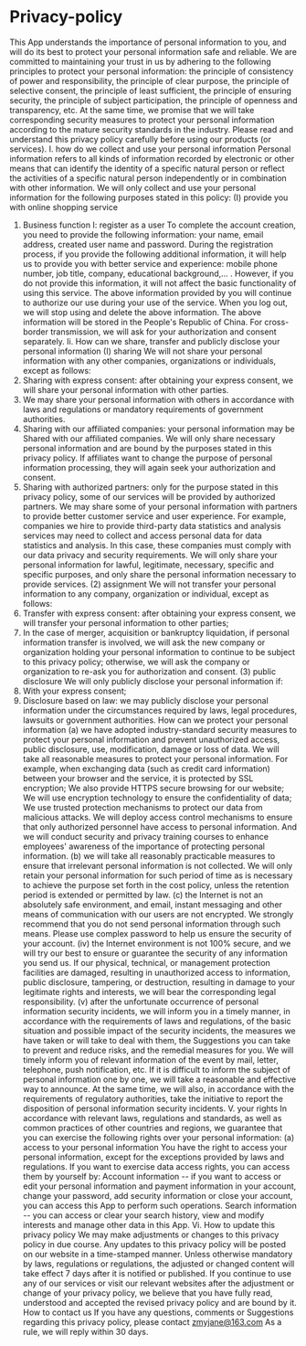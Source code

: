 # Privacy-policy
This App understands the importance of personal information to you, and will do its best to protect your personal information safe and reliable. We are committed to maintaining your trust in us by adhering to the following principles to protect your personal information: the principle of consistency of power and responsibility, the principle of clear purpose, the principle of selective consent, the principle of least sufficient, the principle of ensuring security, the principle of subject participation, the principle of openness and transparency, etc. At the same time, we promise that we will take corresponding security measures to protect your personal information according to the mature security standards in the industry. Please read and understand this privacy policy carefully before using our products (or services).
I. how do we collect and use your personal information
Personal information refers to all kinds of information recorded by electronic or other means that can identify the identity of a specific natural person or reflect the activities of a specific natural person independently or in combination with other information. We will only collect and use your personal information for the following purposes stated in this policy:
(I) provide you with online shopping service
1. Business function I: register as a user
To complete the account creation, you need to provide the following information: your name, email address, created user name and password.
During the registration process, if you provide the following additional information, it will help us to provide you with better service and experience: mobile phone number, job title, company, educational background,... . However, if you do not provide this information, it will not affect the basic functionality of using this service.
The above information provided by you will continue to authorize our use during your use of the service. When you log out, we will stop using and delete the above information.
The above information will be stored in the People's Republic of China. For cross-border transmission, we will ask for your authorization and consent separately.
Ii. How can we share, transfer and publicly disclose your personal information
(I) sharing
We will not share your personal information with any other companies, organizations or individuals, except as follows:
1. Sharing with express consent: after obtaining your express consent, we will share your personal information with other parties.
2. We may share your personal information with others in accordance with laws and regulations or mandatory requirements of government authorities.
3. Sharing with our affiliated companies: your personal information may be Shared with our affiliated companies. We will only share necessary personal information and are bound by the purposes stated in this privacy policy. If affiliates want to change the purpose of personal information processing, they will again seek your authorization and consent.
4. Sharing with authorized partners: only for the purpose stated in this privacy policy, some of our services will be provided by authorized partners. We may share some of your personal information with partners to provide better customer service and user experience. For example, companies we hire to provide third-party data statistics and analysis services may need to collect and access personal data for data statistics and analysis. In this case, these companies must comply with our data privacy and security requirements. We will only share your personal information for lawful, legitimate, necessary, specific and specific purposes, and only share the personal information necessary to provide services.
(2) assignment
We will not transfer your personal information to any company, organization or individual, except as follows:
1. Transfer with express consent: after obtaining your express consent, we will transfer your personal information to other parties;
2. In the case of merger, acquisition or bankruptcy liquidation, if personal information transfer is involved, we will ask the new company or organization holding your personal information to continue to be subject to this privacy policy; otherwise, we will ask the company or organization to re-ask you for authorization and consent.
(3) public disclosure
We will only publicly disclose your personal information if:
1. With your express consent;
2. Disclosure based on law: we may publicly disclose your personal information under the circumstances required by laws, legal procedures, lawsuits or government authorities.
How can we protect your personal information
(a) we have adopted industry-standard security measures to protect your personal information and prevent unauthorized access, public disclosure, use, modification, damage or loss of data. We will take all reasonable measures to protect your personal information. For example, when exchanging data (such as credit card information) between your browser and the service, it is protected by SSL encryption; We also provide HTTPS secure browsing for our website; We will use encryption technology to ensure the confidentiality of data; We use trusted protection mechanisms to protect our data from malicious attacks. We will deploy access control mechanisms to ensure that only authorized personnel have access to personal information. And we will conduct security and privacy training courses to enhance employees' awareness of the importance of protecting personal information.
(b) we will take all reasonably practicable measures to ensure that irrelevant personal information is not collected. We will only retain your personal information for such period of time as is necessary to achieve the purpose set forth in the cost policy, unless the retention period is extended or permitted by law.
(c) the Internet is not an absolutely safe environment, and email, instant messaging and other means of communication with our users are not encrypted. We strongly recommend that you do not send personal information through such means. Please use complex password to help us ensure the security of your account.
(iv) the Internet environment is not 100% secure, and we will try our best to ensure or guarantee the security of any information you send us. If our physical, technical, or management protection facilities are damaged, resulting in unauthorized access to information, public disclosure, tampering, or destruction, resulting in damage to your legitimate rights and interests, we will bear the corresponding legal responsibility.
(v) after the unfortunate occurrence of personal information security incidents, we will inform you in a timely manner, in accordance with the requirements of laws and regulations, of the basic situation and possible impact of the security incidents, the measures we have taken or will take to deal with them, the Suggestions you can take to prevent and reduce risks, and the remedial measures for you. We will timely inform you of relevant information of the event by mail, letter, telephone, push notification, etc. If it is difficult to inform the subject of personal information one by one, we will take a reasonable and effective way to announce.
At the same time, we will also, in accordance with the requirements of regulatory authorities, take the initiative to report the disposition of personal information security incidents.
V. your rights
In accordance with relevant laws, regulations and standards, as well as common practices of other countries and regions, we guarantee that you can exercise the following rights over your personal information:
(a) access to your personal information
You have the right to access your personal information, except for the exceptions provided by laws and regulations. If you want to exercise data access rights, you can access them by yourself by:
Account information -- if you want to access or edit your personal information and payment information in your account, change your password, add security information or close your account, you can access this App to perform such operations.
Search information -- you can access or clear your search history, view and modify interests and manage other data in this App.
Vi. How to update this privacy policy
We may make adjustments or changes to this privacy policy in due course. Any updates to this privacy policy will be posted on our website in a time-stamped manner. Unless otherwise mandatory by laws, regulations or regulations, the adjusted or changed content will take effect 7 days after it is notified or published. If you continue to use any of our services or visit our relevant websites after the adjustment or change of your privacy policy, we believe that you have fully read, understood and accepted the revised privacy policy and are bound by it.
How to contact us
If you have any questions, comments or Suggestions regarding this privacy policy, please contact zmyjane@163.com
As a rule, we will reply within 30 days.
